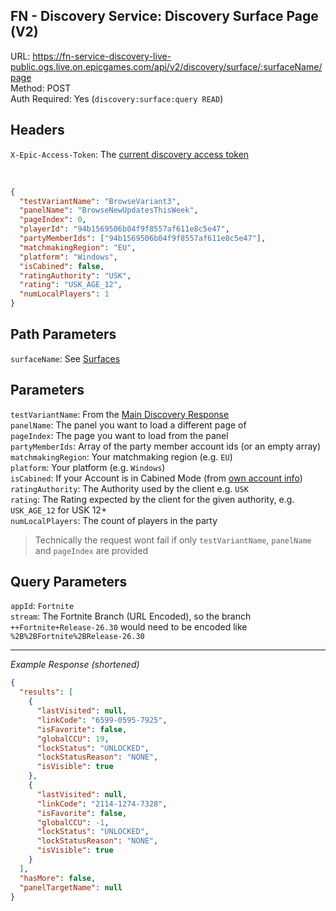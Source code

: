 ## FN - Discovery Service: Discovery Surface Page (V2)

URL: https://fn-service-discovery-live-public.ogs.live.on.epicgames.com/api/v2/discovery/surface/:surfaceName/page \
Method: POST \
Auth Required: Yes (`discovery:surface:query READ`)

## Headers

`X-Epic-Access-Token`: The [current discovery access token](/Fortnite/Creative/DiscoveryAccessToken.md)

<br/>

```json
{
  "testVariantName": "BrowseVariant3",
  "panelName": "BrowseNewUpdatesThisWeek",
  "pageIndex": 0,
  "playerId": "94b1569506b04f9f8557af611e8c5e47",
  "partyMemberIds": ["94b1569506b04f9f8557af611e8c5e47"],
  "matchmakingRegion": "EU",
  "platform": "Windows",
  "isCabined": false,
  "ratingAuthority": "USK",
  "rating": "USK_AGE_12",
  "numLocalPlayers": 1
}
```

## Path Parameters

`surfaceName`: See [Surfaces](../README.md#surfaces)

## Parameters

`testVariantName`: From the [Main Discovery Response](./Main.md) <br/>
`panelName`: The panel you want to load a different page of <br/>
`pageIndex`: The page you want to load from the panel <br/>
`partyMemberIds`: Array of the party member account ids (or an empty array) <br/>
`matchmakingRegion`: Your matchmaking region (e.g. `EU`) <br/>
`platform`: Your platform (e.g. `Windows`) <br/>
`isCabined`: If your Account is in Cabined Mode (from [own account info](../../../AccountService/Account/Lookup/AccountId.md)) <br/>
`ratingAuthority`: The Authority used by the client e.g. `USK` <br/>
`rating`: The Rating expected by the client for the given authority, e.g. `USK_AGE_12` for USK 12+ <br/>
`numLocalPlayers`: The count of players in the party

> Technically the request wont fail if only `testVariantName`, `panelName` and `pageIndex` are provided

## Query Parameters

`appId`: `Fortnite` <br/>
`stream`: The Fortnite Branch (URL Encoded), so the branch `++Fortnite+Release-26.30` would need to be encoded like `%2B%2BFortnite%2BRelease-26.30`

---

_Example Response (shortened)_

```json
{
  "results": [
    {
      "lastVisited": null,
      "linkCode": "6599-0595-7925",
      "isFavorite": false,
      "globalCCU": 19,
      "lockStatus": "UNLOCKED",
      "lockStatusReason": "NONE",
      "isVisible": true
    },
    {
      "lastVisited": null,
      "linkCode": "2114-1274-7328",
      "isFavorite": false,
      "globalCCU": -1,
      "lockStatus": "UNLOCKED",
      "lockStatusReason": "NONE",
      "isVisible": true
    }
  ],
  "hasMore": false,
  "panelTargetName": null
}
```
